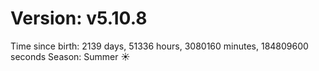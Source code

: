 # Version: v5.10.8
Time since birth: 2139 days, 51336 hours, 3080160 minutes, 184809600 seconds
Season: Summer ☀️
